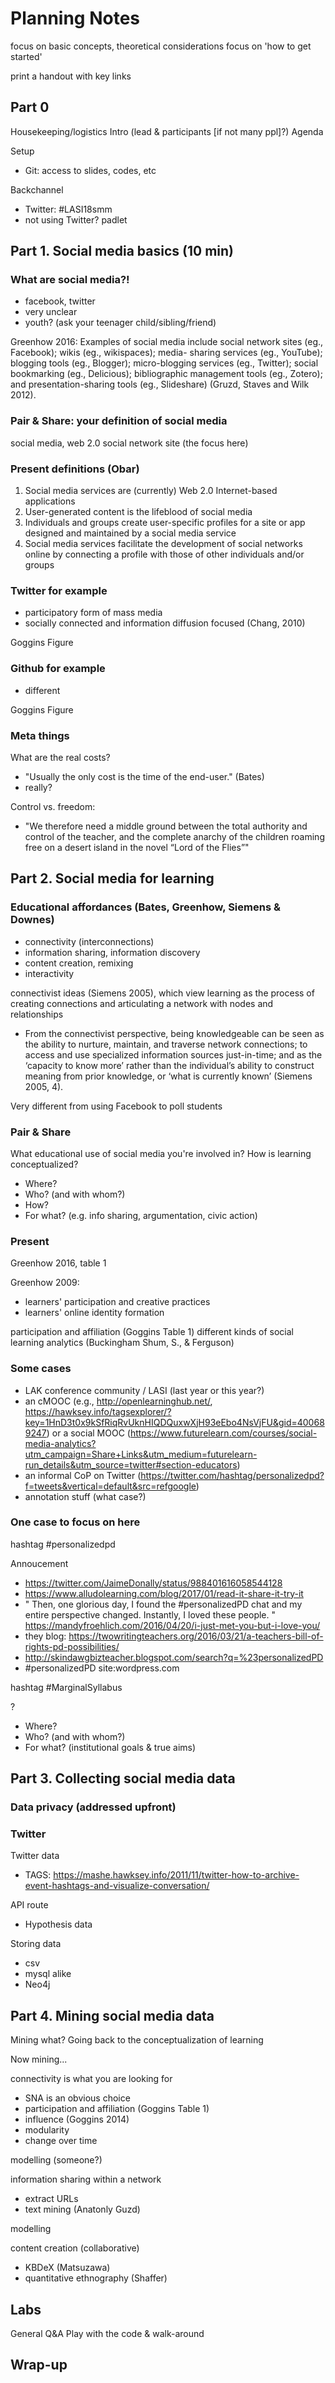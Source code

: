 # Planning Notes

focus on basic concepts, theoretical considerations
focus on 'how to get started'

print a handout with key links

## Part 0

Housekeeping/logistics
Intro (lead & participants [if not many ppl]?)
Agenda

Setup
- Git: access to slides, codes, etc

Backchannel
- Twitter: #LASI18smm
- not using Twitter? padlet

## Part 1. Social media basics (10 min)

### What are social media?!
- facebook, twitter
- very unclear
- youth? (ask your teenager child/sibling/friend)

Greenhow 2016: Examples of social media include social network sites (eg., Facebook); wikis (eg., wikispaces); media- sharing services (eg., YouTube); blogging tools (eg., Blogger); micro-blogging services (eg., Twitter); social bookmarking (eg., Delicious); bibliographic management tools (eg., Zotero); and presentation-sharing tools (eg., Slideshare) (Gruzd, Staves and Wilk 2012).

### Pair & Share: your definition of social media

social media, web 2.0
social network site (the focus here)

### Present definitions (Obar)

1. Social media services are (currently) Web 2.0 Internet-based applications
2. User-generated content is the lifeblood of social media
3. Individuals and groups create user-specific profiles for a site or app designed and maintained by a social media service
4. Social media services facilitate the development of social networks online by connecting a profile with those of other individuals and/or groups

### Twitter for example
- participatory form of mass media
- socially connected and information diffusion focused (Chang, 2010)

Goggins Figure

### Github for example
- different

Goggins Figure

### Meta things

What are the real costs?
- "Usually the only cost is the time of the end-user." (Bates)
- really?

Control vs. freedom:
- "We therefore need a middle ground between the total authority and control of the teacher, and the complete anarchy of the children roaming free on a desert island in the novel “Lord of the Flies”"

## Part 2. Social media for learning

### Educational affordances (Bates, Greenhow, Siemens & Downes)
- connectivity (interconnections)
- information sharing, information discovery
- content creation, remixing
- interactivity

connectivist ideas (Siemens 2005), which view learning as the process of creating connections and articulating a network with nodes and relationships
- From the connectivist perspective, being knowledgeable can be seen as the ability to nurture, maintain, and traverse network connections; to access and use specialized information sources just-in-time; and as the ‘capacity to know more’ rather than the individual’s ability to construct meaning from prior knowledge, or ‘what is currently known’ (Siemens 2005, 4).

Very different from using Facebook to poll students

### Pair & Share
What educational use of social media you're involved in?
How is learning conceptualized?
- Where?
- Who? (and with whom?)
- How?
- For what? (e.g. info sharing, argumentation, civic action)

### Present

Greenhow 2016, table 1

Greenhow 2009:
- learners' participation and creative practices
- learners' online identity formation

participation and affiliation (Goggins Table 1)
different kinds of social learning analytics (Buckingham Shum, S., & Ferguson)

### Some cases

- LAK conference community / LASI (last year or this year?)
- an cMOOC (e.g., http://openlearninghub.net/, https://hawksey.info/tagsexplorer/?key=1HnD3t0x9kSfRiqRvUknHIQDQuxwXjH93eEbo4NsVjFU&gid=400689247) or a social MOOC (https://www.futurelearn.com/courses/social-media-analytics?utm_campaign=Share+Links&utm_medium=futurelearn-run_details&utm_source=twitter#section-educators)
- an informal CoP on Twitter (https://twitter.com/hashtag/personalizedpd?f=tweets&vertical=default&src=refgoogle)
- annotation stuff (what case?)

### One case to focus on here

hashtag #personalizedpd

Annoucement
- https://twitter.com/JaimeDonally/status/988401616058544128
- https://www.alludolearning.com/blog/2017/01/read-it-share-it-try-it
- " Then, one glorious day, I found the #personalizedPD chat and my entire perspective changed. Instantly, I loved these people. " https://mandyfroehlich.com/2016/04/20/i-just-met-you-but-i-love-you/
- they blog: https://twowritingteachers.org/2016/03/21/a-teachers-bill-of-rights-pd-possibilities/
- http://skindawgbizteacher.blogspot.com/search?q=%23personalizedPD
- #personalizedPD site:wordpress.com

hashtag #MarginalSyllabus

?
- Where?
- Who? (and with whom?)
- For what? (institutional goals & true aims)

## Part 3. Collecting social media data

### Data privacy (addressed upfront)

### Twitter

Twitter data
- TAGS: https://mashe.hawksey.info/2011/11/twitter-how-to-archive-event-hashtags-and-visualize-conversation/

API route
- Hypothesis data

Storing data
- csv
- mysql alike
- Neo4j

## Part 4. Mining social media data

Mining what?
Going back to the conceptualization of learning

Now mining...

connectivity is what you are looking for
- SNA is an obvious choice
- participation and affiliation (Goggins Table 1)
- influence (Goggins 2014)
- modularity
- change over time

modelling (someone?)

information sharing within a network
- extract URLs
- text mining (Anatonly Guzd)

modelling

content creation (collaborative)
- KBDeX (Matsuzawa)
- quantitative ethnography (Shaffer)

## Labs

General Q&A
Play with the code & walk-around

## Wrap-up
